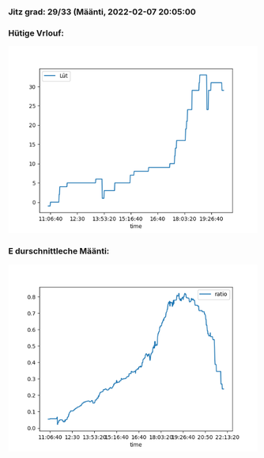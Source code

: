 ### Jitz grad: 29/33 (Määnti, 2022-02-07 20:05:00

### Hütige Vrlouf:
![Graph](Today.png)

### E durschnittleche Määnti:
![Graph](Määnti.png)